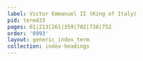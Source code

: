 ```yaml
---
label: Victor Emmanuel II (King of Italy)
pid: term433
pages: 61|213|261|359|702|738|752
order: '0993'
layout: generic_index_term
collection: index-headings
---
```

